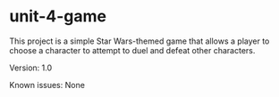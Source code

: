 # unit-4-game
This project is a simple Star Wars-themed game that allows a player to choose a character to attempt to duel and defeat other characters.

Version: 1.0

Known issues: None


